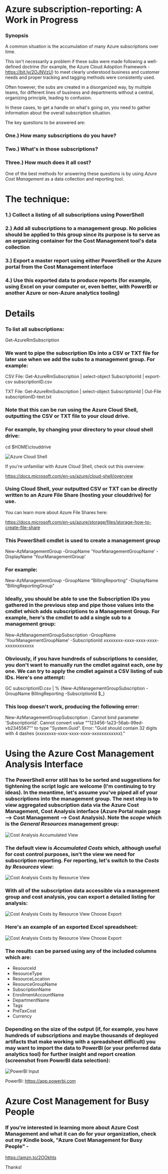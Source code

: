 # Azure subscription-reporting: A Work in Progress


### Synopsis

A common situation is the accumulation of many Azure subscriptions over time. 

This isn't necessarily a problem if these subs were made following a well-defined doctrine (for example, the Azure Cloud Adoption Framework - https://bit.ly/2OJNVzU) to meet clearly understood business and customer needs and proper tracking and tagging methods were consistently used.

Often however, the subs are created in a disorganized way, by multiple teams, for different lines of business and departments without a central, organizing principle, leading to confusion.

In these cases, to get a handle on what's going on, you need to gather information about the overall subscription situation. 

The key questions to be answered are: 

### One.) How many subscriptions do you have?

### Two.) What's in those subscriptions?

### Three.) How much does it all cost?

One of the best methods for answering these questions is by using *Azure Cost Management* as a data collection and reporting tool.



# The technique:

### 1.) Collect a listing of all subscriptions using PowerShell

### 2.) Add all subscriptions to a management group. No policies should be applied to this group since its purpose is to serve as an organizing container for the Cost Management tool's data collection

### 3.) Export a master report using either PowerShell or the Azure portal from the Cost Management interface

### 4.) Use this exported data to produce reports (for example, using Excel on your computer or, even better, with PowerBI or another Azure or non-Azure analytics tooling)

#

# Details

### To list all subscriptions:

Get-AzureRmSubscription 

### We want to pipe the subscription IDs into a CSV or TXT file for later use when we add the subs to a management group. For example:

CSV File: Get-AzureRmSubscription | select-object SubscriptionId | export-csv subscriptionID.csv

TXT File: Get-AzureRmSubscription | select-object SubscriptionId | Out-File subscriptionID-text.txt

### Note that this can be run using the Azure Cloud Shell, outputting the CSV or TXT file to your cloud drive.
### For example, by changing your directory to your cloud shell drive:

cd $HOME\clouddrive

![Azure Cloud Shell](https://mlabstoragewest.blob.core.windows.net/mlabstorcontainerwest/cloudshell.png)

If you're unfamiliar with Azure Cloud Shell, check out this overview:

https://docs.microsoft.com/en-us/azure/cloud-shell/overview


### Using Cloud Shell, your outputted CSV or TXT can be directly written to an Azure File Share (hosting your clouddrive) for use.

You can learn more about Azure File Shares here: 

https://docs.microsoft.com/en-us/azure/storage/files/storage-how-to-create-file-share


### This PowerShell cmdlet is used to create a management group

New-AzManagementGroup -GroupName 'YourManagementGroupName' -DisplayName 'YourManagementGroup'

### For example:

New-AzManagementGroup -GroupName "BillingReporting" -DisplayName "BillingReportingGroup"

### Ideally, you should be able to use the Subscription IDs you gathered in the previous step and pipe those values into the cmdlet which adds subscriptions to a Management Group.  For example, here's the cmdlet to add a single sub to a management group:

New-AzManagementGroupSubscription -GroupName 'YourManagementGroupName' -SubscriptionId xxxxxxxx-xxxx-xxxx-xxxx-xxxxxxxxxxxx

### Obviously, if you have hundreds of subscriptions to consider, you don't want to manually run the cmdlet against each, one by one.  We can try to apply the cmdlet against a CSV listing of sub IDs.  Here's one attempt:

GC subscriptionID.csv | % {New-AzManagementGroupSubscription -GroupName BillingReporting -SubscriptionId $_}

### This loop doesn't work, producing the following error:

New-AzManagementGroupSubscription : Cannot bind parameter 'SubscriptionId'. Cannot convert value ""123456-1a23-56ab-99ed-vb2345567"" to type "System.Guid". Error: "Guid should contain 32 digits with 4 dashes (xxxxxxxx-xxxx-xxxx-xxxx-xxxxxxxxxxxx)."

# Using the Azure Cost Management Analysis Interface

### The PowerShell error still has to be sorted and suggestions for tightening the script logic are welcome (I'm continuing to try ideas).  In the meantime, let's assume you've piped all of your subscriptions into the management group. The next step is to view aggregated subscription data via the Azure Cost Management, Cost Analysis interface (Azure Portal main page --> Cost Management --> Cost Analysis). Note the *scope* which is the *General Resources* management group:

![Cost Analysis Accumulated View](https://acmpstor.blob.core.windows.net/acmpblob1/Azure-Cost-Management-Accumulated-View.png)


### The default view is *Accumulated Costs* which, although useful for cost control purposes, isn't the view we need for subscription reporting.  For reporting, let's switch to the *Costs by Resources* view:

![Cost Analysis Costs by Resource View](https://acmpstor.blob.core.windows.net/acmpblob1/Azure-Cost-by-Resources-View.png)


### With all of the subscription data accessible via a management group and cost analysis, you can export a detailed listing for analysis:

![Cost Analysis Costs by Resource View Choose Export](https://acmpstor.blob.core.windows.net/acmpblob1/Azure-Cost-Management-Export.png)

### Here's an example of an exported Excel spreadsheet:

![Cost Analysis Costs by Resource View Choose Export](https://acmpstor.blob.core.windows.net/acmpblob1/Azure-Cost-Export.png)

### The results can be parsed using any of the included columns which are:

* ResourceId	
* ResourceType	
* ResourceLocation	
* ResourceGroupName	
* SubscriptionName	
* EnrollmentAccountName	
* DepartmentName	
* Tags	
* PreTaxCost	
* Currency

### Depending on the size of the output (if, for example, you have hundreds of subscriptions and maybe thousands of deployed artifacts that make working with a spreadsheet difficult) you may want to import the data to PowerBI (or your preferred data analytics tool) for further insight and report creation (screenshot from PowerBI data selection):

![PowerBI Input](https://acmpstor.blob.core.windows.net/acmpblob1/PowerBI-Screenshot.png)

PowerBI: https://app.powerbi.com


# Azure Cost Management for Busy People

### If you're interested in learning more about Azure Cost Management and what it can do for your organization, check out my Kindle book, "Azure Cost Management for Busy People" -

https://amzn.to/2OOkhts

Thanks!



